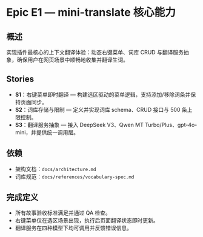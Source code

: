 # Epic E1 — mini-translate 核心能力

## 概述
实现插件最核心的上下文翻译体验：动态右键菜单、词库 CRUD 与翻译服务抽象，确保用户在网页场景中顺畅地收集并翻译生词。

## Stories
- **S1**：右键菜单即时翻译 — 构建选区驱动的菜单逻辑，支持添加/移除词条并保持页面同步。
- **S2**：词库存储与限制 — 定义并实现词库 schema、CRUD 接口与 500 条上限控制。
- **S3**：翻译服务抽象 — 接入 DeepSeek V3、Qwen MT Turbo/Plus、gpt-4o-mini，并提供统一调用层。

## 依赖
- 架构文档：`docs/architecture.md`
- 词库规范：`docs/references/vocabulary-spec.md`

## 完成定义
- 所有故事验收标准满足并通过 QA 检查。
- 右键菜单仅在选区场景出现，执行后页面翻译状态即时更新。
- 翻译服务在四种模型下均可调用并反馈错误信息。
